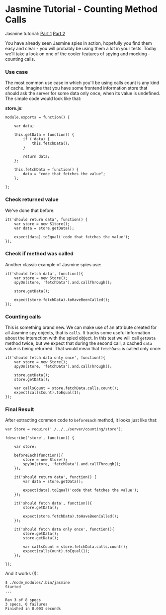 # Jasmine Tutorial - Counting Method Calls

Jasmine tutorial: [Part 1](http://mycodesmells.com/post/jasmine-tutorial-running-simple-tests/) [Part 2](http://mycodesmells.com/post/jasmine-tutorial-isolation-with-spies/)

You have already seen Jasmine spies in action, hopefully you find them easy and clear - you will probably be using them a lot in your tests. Today we'll take a look on one of the cooler features of spying and mocking - counting calls.

### Use case

The most common use case in which you'll be using calls count is any kind of cache. Imagine that you have some frontend information store that should ask the server for some data only once, when its value is undefined. The simple code would look like that:

**store.js**:

    module.exports = function() {
    
        var data;
    
        this.getData = function() {
            if (!data) {
                this.fetchData();
            }
    
            return data;
        };
    
        this.fetchData = function() {
            data = "code that fetches the value";
        };
    
    };
    
### Check returned value

We've done that before:

    it('should return data', function() {
        var store = new S1tore();
        var data = store.getData();

        expect(data).toEqual('code that fetches the value');
    });
    
### Check if method was called

Another classic example of Jasmine spies use:

    it('should fetch data', function(){
        var store = new Store();
        spyOn(store, 'fetchData').and.callThrough();

        store.getData();

        expect(store.fetchData).toHaveBeenCalled();
    });
    
### Counting calls

This is something brand new. We can make use of an attribute created for all Jasmine spy objects, that is `calls`. It tracks some useful information about the interaction with the spied object. In this test we will call `getData` method twice, but we expect that during the second call, a cached `data` value is being returned. That would mean that `fetchData` is called only once:

    it('should fetch data only once', function(){
        var store = new Store();
        spyOn(store, 'fetchData').and.callThrough();

        store.getData();
        store.getData();

        var callsCount = store.fetchData.calls.count();
        expect(callsCount).toEqual(1);
    });
    
### Final Result

After extracting common code to `beforeEach` method, it looks just like that:

    var Store = require('./../../server/counting/store');
    
    fdescribe('store', function() {
    
        var store;
    
        beforeEach(function(){
            store = new Store();
            spyOn(store, 'fetchData').and.callThrough();
        });
    
        it('should return data', function() {
            var data = store.getData();
    
            expect(data).toEqual('code that fetches the value');
        });
    
        it('should fetch data', function(){
            store.getData();
    
            expect(store.fetchData).toHaveBeenCalled();
        });
    
        it('should fetch data only once', function(){
            store.getData();
            store.getData();
    
            var callsCount = store.fetchData.calls.count();
            expect(callsCount).toEqual(1);
        });
    
    });
    
And it works (!):

    $ ./node_modules/.bin/jasmine 
    Started
    ...
        
    Ran 3 of 8 specs
    3 specs, 0 failures
    Finished in 0.003 seconds